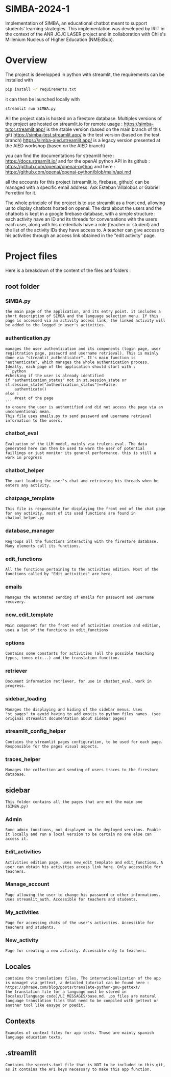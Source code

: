 # SIMBA-2024-1

Implementation of SIMBA, an educational chatbot meant to support students' learning strategies. This implementation was developed by IRIT in the context of the ANR JCJC LASER project and in collaboration with Chile's Millenium Nucleus of Higher Education (NMEdSup). 
 
# Overview

The project is developped in python with streamlit, the requirements can be installed with
```bash
pip install -r requirements.txt
```
it can then be launched locally with 
```bash
streamlit run SIMBA.py
```
All the project data is hosted on a firestore database. Multiples versions of the project are hosted on streamlit.io for remote usage :
https://simba-tutor.streamlit.app/ is the stable version (based on the main branch of this git)
https://simba-test.streamlit.app/ is the test version (based on the test branch)
https://simba-aied.streamlit.app/ is a legacy version presented at the AIED workshop (based on the AIED branch)

you can find the documentations for streamlit here : https://docs.streamlit.io/
and for the openAI python API in its github : https://github.com/openai/openai-python and here : https://github.com/openai/openai-python/blob/main/api.md

all the accounts for this project (streamlit.io, firebase, github) can be managed with a specific email address. Ask Esteban Villalobos or Gabriel Ferrettini for it.

The whole principle of the project is to use streamlit as a front end, allowing us to display chatbots hosted on openai. The data about the users and the chatbots is
kept in a google firebase database, with a simple structure :
each activity have an ID and its threads for conversations with the users
each user, along with his credentials have a role (teacher or student) and the list of the activity IDs they have access to.
A teacher can give access to his activities through an access link obtained in the "edit activity" page.

# Project files

Here is a breakdown of the content of the files and folders :

## root folder 

### SIMBA.py 
    the main page of the application, and its entry point. it includes a short description of SIMBA and the language selection menu. If this page is accessed via an activity access link, the linked activity will be added to the logged in user's activities.

### authentication.py 
    manages the user authentication and its components (login page, user registration page, password and username retrieval). This is mainly done via "streamlit_authenticator". It's main function is "authenticate", which manages the whole authentication process. Ideally, each page of the application should start with :
    ```python
    #checking if the user is already identified
    if "authentication_status" not in st.session_state or st.session_state["authentication_status"]==False:
        authenticate()
    else :
        #rest of the page
    ```
    to ensure the user is authentified and did not access the page via an unconventional mean.
    This file uses emails.py to send password and username retrieval information to the users.

### chatbot_eval 
    Evaluation of the LLM model, mainly via trulens_eval. The data generated here can then be used to warn the user of potential faillings or just monitor its general performance. this is still a work in progress

### chatbot_helper 
    The part loading the user's chat and retrieving his threads when he enters any activity.

### chatpage_template
    This file is responsible for displaying the front end of the chat page for any activity, most of its used functions are found in chatbot_helper.py

### database_manager
    Regroups all the functions interacting with the firestore database. Many elements call its functions.

### edit_functions
    All the functions pertaining to the activities edition. Most of the functions called by "Edit_activities" are here.

### emails
    Manages the automated sending of emails for password and username recovery.

### new_edit_template
    Main component for the front end of activities creation and edition, uses a lot of the functions in edit_functions

### options
    Contains some constants for activities (all the possible teaching types, tones etc...) and the translation function.

### retriever
    Document information retriever, for use in chatbot_eval, work in progress.

### sidebar_loading
    Manages the displaying and hiding of the sidebar menus. Uses "st_pages" to avoid having to add emojis to python files names. (see original streamlit documentation about sidebar pages)

### streamlit_config_helper
    Contains the streamlit pages configuration, to be used for each page. Responsible for the pages visual aspects.

### traces_helper
    Manages the collection and sending of users traces to the firestore database.

## sidebar
    This folder contains all the pages that are not the main one (SIMBA.py)

### Admin
    Some admin functions, not displayed on the deployed versions. Enable it locally and run a local version to be certain no one else can access it.

### Edit_activities
    Activities edition page, uses new_edit_template and edit_functions. A user can obtain his activities access link here. Only accessible for teachers.

### Manage_account
    Page allowing the user to change his password or other informations. Uses streamlit_auth. Accessible for teachers and students.

### My_activities
    Page for accessing chats of the user's activities. Accessible for teachers and students.

### New_activity
    Page for creating a new activity. Accessible only to teachers.

## Locales
    contains the translations files. The internationalization of the app is managet via gettext, a detailed tutorial can be found here : https://phrase.com/blog/posts/translate-python-gnu-gettext/
    the translation file for a language must be stored in locales/[language code]/LC_MESSAGES/base.md. .po files are natural language translation files that need to be compiled with gettext or another tool like easypo or poedit.

## Contexts
    Examples of context files for app tests. Those are mainly spanish language education texts.

## .streamlit
    Contains the secrets.toml file that is NOT to be included in this git, as it contains the API keys necessary to make this app function.
